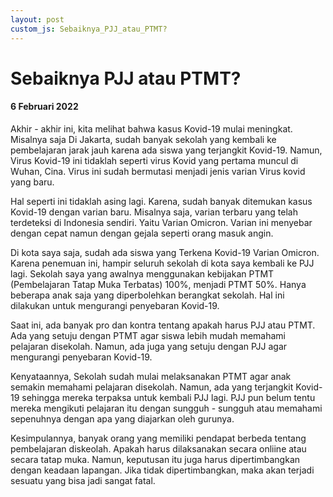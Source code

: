 ```yaml
---
layout: post
custom_js: Sebaiknya_PJJ_atau_PTMT?
---
```


# Sebaiknya PJJ atau PTMT?
#### 6 Februari 2022

Akhir - akhir ini, kita melihat bahwa kasus Kovid-19 mulai meningkat. Misalnya saja Di Jakarta, sudah banyak sekolah yang kembali ke pembelajaran jarak jauh karena ada siswa yang terjangkit Kovid-19. Namun, Virus Kovid-19 ini tidaklah seperti virus Kovid yang pertama muncul di Wuhan, Cina. Virus ini sudah bermutasi menjadi jenis varian Virus kovid yang baru. 

Hal seperti ini tidaklah asing lagi. Karena, sudah banyak ditemukan kasus Kovid-19 dengan varian baru. Misalnya saja, varian terbaru yang telah terdeteksi di Indonesia sendiri. Yaitu Varian Omicron. Varian ini menyebar dengan cepat namun dengan gejala seperti orang masuk angin.

Di kota saya saja, sudah ada siswa yang Terkena Kovid-19 Varian Omicron. Karena penemuan ini, hampir seluruh sekolah di kota saya kembali ke PJJ lagi. Sekolah saya yang awalnya menggunakan kebijakan PTMT (Pembelajaran Tatap Muka Terbatas) 100%, menjadi PTMT 50%. Hanya beberapa anak saja yang diperbolehkan berangkat sekolah. Hal ini dilakukan untuk mengurangi penyebaran Kovid-19.

Saat ini, ada banyak pro dan kontra tentang apakah harus PJJ atau PTMT. Ada yang setuju dengan PTMT agar siswa lebih mudah memahami pelajaran disekolah. Namun, ada juga yang setuju dengan PJJ agar mengurangi penyebaran Kovid-19. 

Kenyataannya, Sekolah sudah mulai melaksanakan PTMT agar anak semakin memahami pelajaran disekolah. Namun, ada yang terjangkit Kovid-19 sehingga mereka terpaksa untuk kembali PJJ lagi. PJJ pun belum tentu mereka mengikuti pelajaran itu dengan sungguh - sungguh atau memahami sepenuhnya dengan apa yang diajarkan oleh gurunya. 

Kesimpulannya, banyak orang yang memiliki pendapat berbeda tentang pembelajaran diskeolah. Apakah harus dilaksanakan secara onliine atau secara tatap muka. Namun, keputusan itu juga harus dipertimbangkan dengan keadaan lapangan. Jika tidak dipertimbangkan, maka akan terjadi sesuatu yang bisa jadi sangat fatal.
